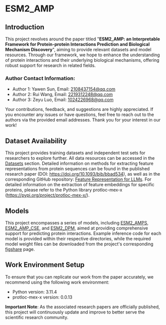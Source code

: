 

# ESM2_AMP

## Introduction

This project revolves around the paper titled "**ESM2_AMP: an Interpretable Framework for Protein-protein Interactions Prediction and Biological Mechanism Discovery**", aiming to provide relevant datasets and model resources. Through our framework, we hope to enhance the understanding of protein interactions and their underlying biological mechanisms, offering robust support for research in related fields.

### Author Contact Information:

- Author 1: Yawen Sun, Email: [2108437154@qq.com](mailto:2108437154@qq.com)
- Author 2: Rui Wang, Email: [2219312248@qq.com](mailto:2219312248@qq.com)
- Author 3: Zeyu Luo, Email: [1024226968@qq.com](mailto:1024226968@qq.com)

Your contributions, feedback, and suggestions are highly appreciated. If you encounter any issues or have questions, feel free to reach out to the authors via the provided email addresses. Thank you for your interest in our work!

## Dataset Availability

This project provides training datasets and independent test sets for researchers to explore further. All data resources can be accessed in the [Datasets](https://github.com/ywwy-qn/ESM2_AMP/tree/main/Datasets#dataset) section. Detailed information on methods for extracting feature representations from protein sequences can be found in the published research paper (DOI: https://doi.org/10.1093/bib/bbad534), as well as in the corresponding GitHub repository: [Feature Representation for LLMs](https://github.com/yujuan-zhang/feature-representation-for-LLMs?tab=readme-ov-file#feature-representation-model). For detailed information on the extraction of feature embeddings for specific proteins, please refer to the Python library protloc-mex-x (https://pypi.org/project/protloc-mex-x/).

## Models

This project encompasses a series of models, including [ESM2_AMPS](https://github.com/ywwy-qn/ESM2_AMP/tree/main/Models/ESM2_AMPS), [ESM2_AMP_CSE](https://github.com/ywwy-qn/ESM2_AMP/tree/main/Models/ESM2_AMP_CSE), and [ESM2_DPM](https://github.com/ywwy-qn/ESM2_AMP/tree/main/Models/ESM2_DPM), aimed at providing comprehensive support for predicting protein interactions. Example inference code for each model is provided within their respective directories, while the required model weight files can be downloaded from the project's corresponding [figshare](https://figshare.com/account/items/28378157) page.

## Work Environment Setup

To ensure that you can replicate our work from the paper accurately, we recommend using the following work environment:   
- Python version: 3.11.4
- protloc-mex-x version: 0.0.13

**Important Note**: As the associated research papers are officially published, this project will continuously update and improve to better serve the scientific research community.
